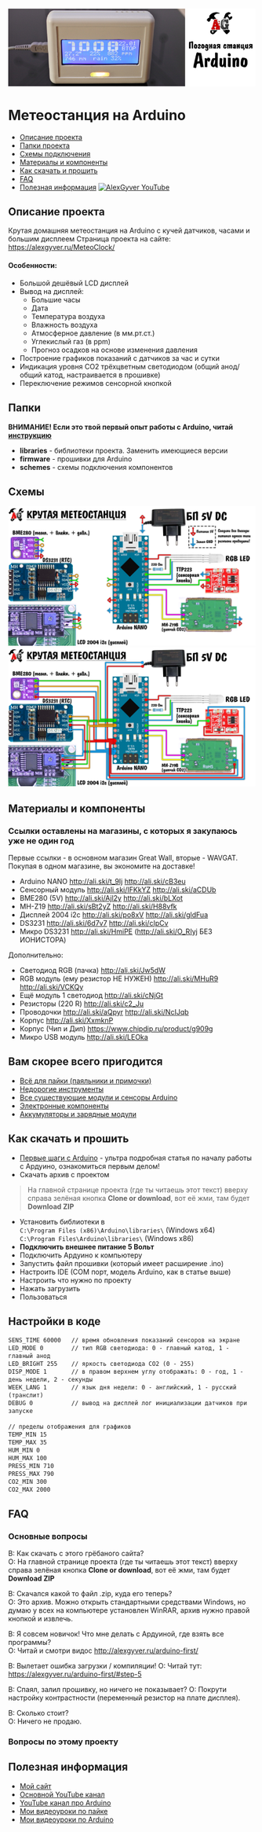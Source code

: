![PROJECT_PHOTO](https://github.com/AlexGyver/MeteoClock/blob/master/proj_img.jpg)
# Метеостанция на Arduino
* [Описание проекта](#chapter-0)
* [Папки проекта](#chapter-1)
* [Схемы подключения](#chapter-2)
* [Материалы и компоненты](#chapter-3)
* [Как скачать и прошить](#chapter-4)
* [FAQ](#chapter-5)
* [Полезная информация](#chapter-6)
[![AlexGyver YouTube](http://alexgyver.ru/git_banner.jpg)](https://www.youtube.com/channel/UCgtAOyEQdAyjvm9ATCi_Aig?sub_confirmation=1)

<a id="chapter-0"></a>
## Описание проекта
Крутая домашняя метеостанция на Arduino с кучей датчиков, часами и большим дисплеем
Страница проекта на сайте: https://alexgyver.ru/MeteoClock/  
   
#### Особенности:
- Большой дешёвый LCD дисплей
- Вывод на дисплей:
	- Большие часы
	- Дата
	- Температура воздуха
	- Влажность воздуха
	- Атмосферное давление (в мм.рт.ст.)
	- Углекислый газ (в ppm)
	- Прогноз осадков на основе изменения давления
- Построение графиков показаний с датчиков за час и сутки
- Индикация уровня CO2 трёхцветным светодиодом (общий анод/общий катод, настраивается в прошивке)
- Переключение режимов сенсорной кнопкой

<a id="chapter-1"></a>
## Папки
**ВНИМАНИЕ! Если это твой первый опыт работы с Arduino, читай [инструкцию](#chapter-4)**
- **libraries** - библиотеки проекта. Заменить имеющиеся версии
- **firmware** - прошивки для Arduino
- **schemes** - схемы подключения компонентов

<a id="chapter-2"></a>
## Схемы
![SCHEME](https://github.com/AlexGyver/MeteoClock/blob/master/schemes/scheme1.jpg)
![SCHEME](https://github.com/AlexGyver/MeteoClock/blob/master/schemes/scheme2.jpg)

<a id="chapter-3"></a>
## Материалы и компоненты
### Ссылки оставлены на магазины, с которых я закупаюсь уже не один год
Первые ссылки - в основном магазин Great Wall, вторые - WAVGAT. Покупая в одном магазине, вы экономите на доставке!
- Arduino NANO http://ali.ski/t_9Ij  http://ali.ski/cB3eu
- Сенсорный модуль http://ali.ski/IFKkYZ  http://ali.ski/aCDUb
- BME280 (5V) http://ali.ski/Ajl2y  http://ali.ski/bLXot
- MH-Z19 http://ali.ski/sBt2yZ  http://ali.ski/H88vfk
- Дисплей 2004 i2c http://ali.ski/po8xV  http://ali.ski/gldFua
- DS3231 http://ali.ski/6d7v7  http://ali.ski/cIpCv
- Микро DS3231 http://ali.ski/HmiPE  (http://ali.ski/O_RIyj БЕЗ ИОНИСТОРА)

Дополнительно:
- Светодиод RGB (пачка) http://ali.ski/Jw5dW
- RGB модуль (ему резистор НЕ НУЖЕН) http://ali.ski/MHuR9  http://ali.ski/VCKQy
- Ещё модуль 1 светодиод http://ali.ski/cNjGt
- Резисторы (220 R) http://ali.ski/c2_Ju
- Проводочки http://ali.ski/aQpyr  http://ali.ski/NcIJqb
- Корпус http://ali.ski/XxmknP
- Корпус (Чип и Дип) https://www.chipdip.ru/product/g909g
- Микро USB модуль http://ali.ski/LEOka

## Вам скорее всего пригодится
* [Всё для пайки (паяльники и примочки)](http://alexgyver.ru/all-for-soldering/)
* [Недорогие инструменты](http://alexgyver.ru/my_instruments/)
* [Все существующие модули и сенсоры Arduino](http://alexgyver.ru/arduino_shop/)
* [Электронные компоненты](http://alexgyver.ru/electronics/)
* [Аккумуляторы и зарядные модули](http://alexgyver.ru/18650/)

<a id="chapter-4"></a>
## Как скачать и прошить
* [Первые шаги с Arduino](http://alexgyver.ru/arduino-first/) - ультра подробная статья по началу работы с Ардуино, ознакомиться первым делом!
* Скачать архив с проектом
> На главной странице проекта (где ты читаешь этот текст) вверху справа зелёная кнопка **Clone or download**, вот её жми, там будет **Download ZIP**
* Установить библиотеки в  
`C:\Program Files (x86)\Arduino\libraries\` (Windows x64)  
`C:\Program Files\Arduino\libraries\` (Windows x86)
* **Подключить внешнее питание 5 Вольт**
* Подключить Ардуино к компьютеру
* Запустить файл прошивки (который имеет расширение .ino)
* Настроить IDE (COM порт, модель Arduino, как в статье выше)
* Настроить что нужно по проекту
* Нажать загрузить
* Пользоваться  

## Настройки в коде
    SENS_TIME 60000   // время обновления показаний сенсоров на экране
    LED_MODE 0        // тип RGB светодиода: 0 - главный катод, 1 - главный анод
    LED_BRIGHT 255    // яркость светодиода СО2 (0 - 255)
    DISP_MODE 1       // в правом верхнем углу отображать: 0 - год, 1 - день недели, 2 - секунды
    WEEK_LANG 1       // язык дня недели: 0 - английский, 1 - русский (транслит)
    DEBUG 0           // вывод на дисплей лог инициализации датчиков при запуске

    // пределы отображения для графиков
    TEMP_MIN 15
    TEMP_MAX 35
    HUM_MIN 0
    HUM_MAX 100
    PRESS_MIN 710
    PRESS_MAX 790
    CO2_MIN 300
    CO2_MAX 2000
	
<a id="chapter-5"></a>
## FAQ
### Основные вопросы
В: Как скачать с этого грёбаного сайта?  
О: На главной странице проекта (где ты читаешь этот текст) вверху справа зелёная кнопка **Clone or download**, вот её жми, там будет **Download ZIP**

В: Скачался какой то файл .zip, куда его теперь?  
О: Это архив. Можно открыть стандартными средствами Windows, но думаю у всех на компьютере установлен WinRAR, архив нужно правой кнопкой и извлечь.

В: Я совсем новичок! Что мне делать с Ардуиной, где взять все программы?  
О: Читай и смотри видос http://alexgyver.ru/arduino-first/

В: Вылетает ошибка загрузки / компиляции!
О: Читай тут: https://alexgyver.ru/arduino-first/#step-5

В: Спаял, залил прошивку, но ничего не показывает?
О: Покрути настройку контрастности (переменный резистор на плате дисплея).

В: Сколько стоит?  
О: Ничего не продаю.

### Вопросы по этому проекту

<a id="chapter-6"></a>
## Полезная информация
* [Мой сайт](http://alexgyver.ru/)
* [Основной YouTube канал](https://www.youtube.com/channel/UCgtAOyEQdAyjvm9ATCi_Aig?sub_confirmation=1)
* [YouTube канал про Arduino](https://www.youtube.com/channel/UC4axiS76D784-ofoTdo5zOA?sub_confirmation=1)
* [Мои видеоуроки по пайке](https://www.youtube.com/playlist?list=PLOT_HeyBraBuMIwfSYu7kCKXxQGsUKcqR)
* [Мои видеоуроки по Arduino](http://alexgyver.ru/arduino_lessons/)
